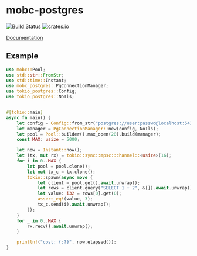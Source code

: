 mobc-postgres
=============

[![Build Status](https://travis-ci.com/importcjj/mobc-postgres.svg?token=ZZrg3rRkUA8NUGrjEsU9&branch=master)](https://travis-ci.com/importcjj/mobc-postgres) [![crates.io](https://img.shields.io/badge/crates.io-latest-%23dea584)](https://crates.io/crates/mobc-postgres)

[Documentation](https://docs.rs/mobc/latest/mobc-postgres/)

## Example 

```rust
use mobc::Pool;
use std::str::FromStr;
use std::time::Instant;
use mobc_postgres::PgConnectionManager;
use tokio_postgres::Config;
use tokio_postgres::NoTls;


#[tokio::main]
async fn main() {
    let config = Config::from_str("postgres://user:passwd@localhost:5432").unwrap();
    let manager = PgConnectionManager::new(config, NoTls);
    let pool = Pool::builder().max_open(20).build(manager);
    const MAX: usize = 5000;

    let now = Instant::now();
    let (tx, mut rx) = tokio::sync::mpsc::channel::<usize>(16);
    for i in 0..MAX {
        let pool = pool.clone();
        let mut tx_c = tx.clone();
        tokio::spawn(async move {
            let client = pool.get().await.unwrap();
            let rows = client.query("SELECT 1 + 2", &[]).await.unwrap();
            let value: i32 = rows[0].get(0);
            assert_eq!(value, 3);
            tx_c.send(i).await.unwrap();
        });
    }
    for _ in 0..MAX {
        rx.recv().await.unwrap();
    }

    println!("cost: {:?}", now.elapsed());
}
```